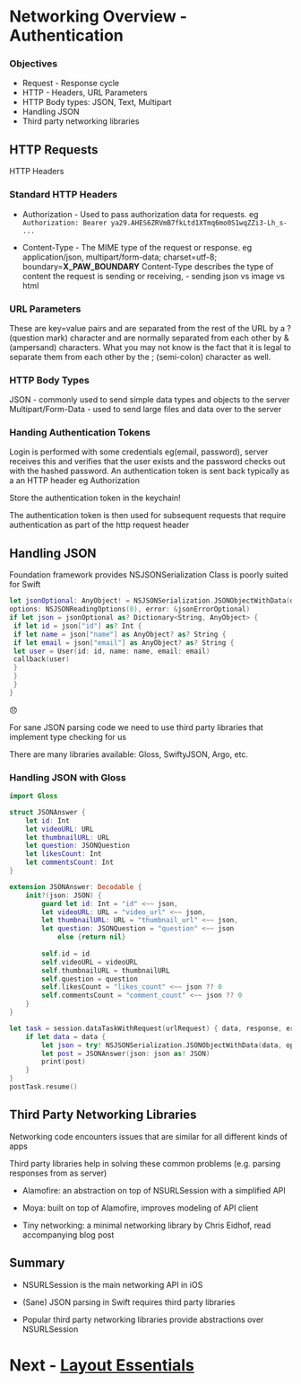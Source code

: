 # Networking Overview - Authentication

### Objectives
- Request - Response cycle
- HTTP - Headers, URL Parameters
- HTTP Body types: JSON, Text, Multipart
- Handling JSON
- Third party networking libraries


## HTTP Requests
HTTP Headers

### Standard HTTP Headers

- Authorization - Used to pass authorization data for requests.
eg `Authorization: Bearer ya29.AHES6ZRVmB7fkLtd1XTmq6mo0S1wqZZi3-Lh_s- ...`

- Content-Type - The MIME type of the request or response. eg application/json, multipart/form-data; charset=utf-8; boundary=__X_PAW_BOUNDARY__
Content-Type describes the type of content the request is sending or receiving, - sending json vs image vs html


### URL Parameters
These are key=value pairs and are separated from the rest of the URL by a ? (question mark) character and are normally separated from each other by & (ampersand) characters. What you may not know is the fact that it is legal to separate them from each other by the ; (semi-colon) character as well.


### HTTP Body Types
JSON - commonly used to send simple data types and objects to the server
Multipart/Form-Data - used to send large files and data over to the server

### Handing Authentication Tokens
Login is performed with some credentials eg(email, password), server receives this and verifies that the user exists and the password checks out with the hashed password. An authentication token is sent back typically as a an HTTP header eg Authorization

Store the authentication token in the keychain! 

The authentication token is then used for subsequent requests that require authentication as part of the http request header


## Handling JSON
Foundation framework provides NSJSONSerialization
Class is poorly suited for Swift

```swift
let jsonOptional: AnyObject! = NSJSONSerialization.JSONObjectWithData(data,
options: NSJSONReadingOptions(0), error: &jsonErrorOptional)
if let json = jsonOptional as? Dictionary<String, AnyObject> {
 if let id = json["id"] as? Int {
 if let name = json["name"] as AnyObject? as? String {
 if let email = json["email"] as AnyObject? as? String {
 let user = User(id: id, name: name, email: email)
 callback(user)
 }
 }
 }
}
```
😞

For sane JSON parsing code we need to use third party
libraries that implement type checking for us

There are many libraries available: Gloss, SwiftyJSON, Argo,
etc.


### Handling JSON with Gloss

```swift
import Gloss

struct JSONAnswer {
    let id: Int
    let videoURL: URL
    let thumbnailURL: URL
    let question: JSONQuestion
    let likesCount: Int
    let commentsCount: Int
}

extension JSONAnswer: Decodable {
    init?(json: JSON) {
        guard let id: Int = "id" <~~ json,
        let videoURL: URL = "video_url" <~~ json,
        let thumbnailURL: URL = "thumbnail_url" <~~ json,
        let question: JSONQuestion = "question" <~~ json
            else {return nil}
        
        self.id = id
        self.videoURL = videoURL
        self.thumbnailURL = thumbnailURL
        self.question = question
        self.likesCount = "likes_count" <~~ json ?? 0
        self.commentsCount = "comment_count" <~~ json ?? 0
    }
}

let task = session.dataTaskWithRequest(urlRequest) { data, response, error in
    if let data = data {
        let json = try! NSJSONSerialization.JSONObjectWithData(data, options: NSJSONReadingOptions(rawValue: 0))
        let post = JSONAnswer(json: json as! JSON)
        print(post)
    }
}
postTask.resume()

```

## Third Party Networking Libraries

Networking code encounters issues that are similar for all
different kinds of apps

Third party libraries help in solving these common problems
(e.g. parsing responses from as server)

- Alamofire: an abstraction on top of NSURLSession with a
simplified API 

- Moya: built on top of Alamofire, improves modeling of API
client

- Tiny networking: a minimal networking library by Chris
Eidhof, read accompanying blog post


## Summary

- NSURLSession is the main networking API in iOS

- (Sane) JSON parsing in Swift requires third party
libraries

- Popular third party networking libraries provide
abstractions over NSURLSession


# Next - [Layout Essentials](06-Layout-Essentials/layout-essentials.md)